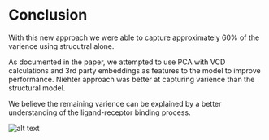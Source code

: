 # Conclusion

With this new approach we were able to capture approximately 60% of the varience using strucutral alone.

As documented in the paper, we attempted to use PCA with VCD calculations and 3rd party embeddings as features to the model to improve performance. Niehter approach was better at capturing varience than the structural model. 

We believe the remaining varience can be explained by a better understanding of the ligand-receptor binding process. 

![alt text](https://lh3.googleusercontent.com/keep-bbsk/AP6BvTSAoDoJwjDD5ESrgBgzNsobVroSm390YdoRpiAeObZ3NlrstCus9v-IFR1D2Hy_3Z4H8nll-6Z_z2KHuHwTZfB2YQgmsYRaQwD6Ges2DhDKc_EN=s512)

